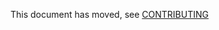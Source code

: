 This document has moved, see [CONTRIBUTING](https://github.com/spring-projects/spring-security/blob/main/CONTRIBUTING.adoc)